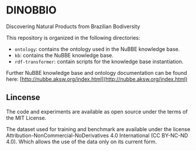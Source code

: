 # DINOBBIO
Discovering Natural Products from Brazilian Bodiversity


This repository is organized in the following directories:

* ``ontology``: contains the ontology used in the NuBBE knowledge base.
* ``kb``: contains the NuBBE knowledge base.
* ``rdf-transformer``: contain scripts for the knowledge base instantiation.

Further NuBBE knowledge base and ontology documentation can be found here: [http://nubbe.aksw.org/index.html](http://nubbe.aksw.org/index.html)

## Lincense

The code and experiments are available as open source under the terms of the MIT License.

The dataset used for training and benchmark are available under the license Attribution-NonCommercial-NoDerivatives 4.0 International (CC BY-NC-ND 4.0). Which allows the use of the data only on its current form.
